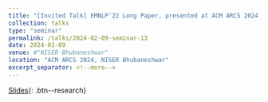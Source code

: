 ```yaml
---
title: "[Invited Talk] EMNLP'22 Long Paper, presented at ACM ARCS 2024, NISER Bhubaneshwar"
collection: talks
type: "seminar"
permalink: /talks/2024-02-09-seminar-13
date: 2024-02-09
venue: #"NISER Bhubaneshwar"
location: "ACM ARCS 2024, NISER Bhubaneshwar"
excerpt_separator: <!--more-->
---
```


<!--more-->
[Slides](https://docs.google.com/presentation/d/e/2PACX-1vTGUke-pXTT9MtbVOJCuO_A7Lnaeex7LBkLAY6uxPVEGZ5l6mqvHkENADlPd9lMHXCkZCQMQSgZJFpN/pub?start=true&loop=false&delayms=3000){: .btn--research}